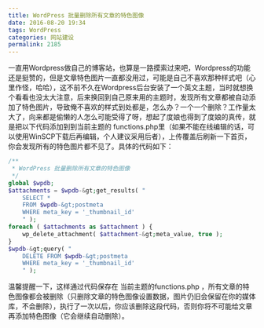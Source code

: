 ```yaml
---
title: WordPress 批量删除所有文章的特色图像
date: 2016-08-20 19:34
tags: WordPress
categories: 网站建设
permalink: 2185
---
```


一直用Wordpress做自己的博客站，也算是一路摸索过来吧，Wordpress的功能还是挺赞的，但是文章特色图片一直都没用过，可能是自己不喜欢那种样式吧（心里作怪，哈哈），这不前不久在Wordpress后台安装了一个英文主题，当时就想换个看看也没太大注意，后来换回到自己原来用的主题时，发现所有文章都被自动添加了特色图片，导致俺不喜欢的样式到处都是，怎么办？一个一个删除？工作量太大了，向来都是偷懒的人怎么可能受得了呀，想起了度娘也得到了度娘的真传，就是把以下代码添加到到当前主题的 functions.php里（如果不能在线编辑的话，可以使用WinSCP下载后再编辑，个人建议采用后者），上传覆盖后刷新一下首页，你会发现所有的特色图片都不见了。具体的代码如下：


<!--more-->

```php
/**
 * WordPress 批量删除所有文章的特色图像
 */
global $wpdb;
$attachments = $wpdb-&gt;get_results( "
	SELECT * 
	FROM $wpdb-&gt;postmeta 
	WHERE meta_key = '_thumbnail_id'
	" );
foreach ( $attachments as $attachment ) {
	wp_delete_attachment( $attachment-&gt;meta_value, true );
}
$wpdb-&gt;query( "
	DELETE FROM $wpdb-&gt;postmeta 
	WHERE meta_key = '_thumbnail_id'
	" );
```
温馨提醒一下，这样通过代码保存在 当前主题的functions.php ，所有文章的特色图像都会被删除（只删除文章的特色图像设置数据，图片仍旧会保留在你的媒体库，不会删除），执行了一次以后，你应该删除这段代码，否则你将不可能给文章再添加特色图像（它会继续自动删除）。
